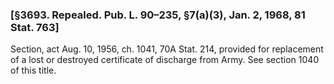 ### [§3693. Repealed. Pub. L. 90–235, §7(a)(3), Jan. 2, 1968, 81 Stat. 763] ###

Section, act Aug. 10, 1956, ch. 1041, 70A Stat. 214, provided for replacement of a lost or destroyed certificate of discharge from Army. See section 1040 of this title.